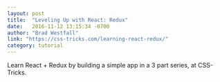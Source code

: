 ```yaml
---
layout: post
title:  "Leveling Up with React: Redux"
date:   2016-11-12 13:15:34 -0700
author: "Brad Westfall"
link: "https://css-tricks.com/learning-react-redux/"
category: tutorial
---
```


Learn React + Redux by building a simple app in a 3 part series, at CSS-Tricks.

<!-- more -->